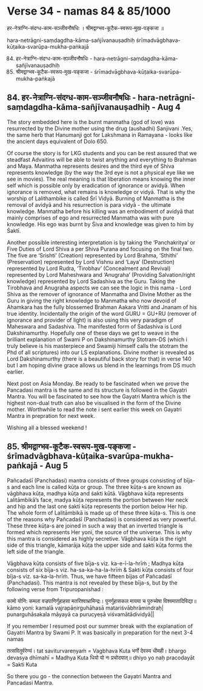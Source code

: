 # Verse 34 - namas 84 & 85/1000

हर-नेत्राग्नि-संदग्ध-काम-सञ्जीवनौषधिः ।
श्रीमद्वाग्भव-कूटैक-स्वरूप-मुख-पङ्कजा ॥

hara-netrāgni-saṃdagdha-kāma-sañjīvanauṣadhiḥ 
śrīmadvāgbhava-kūṭaika-svarūpa-mukha-paṅkajā

84. हर-नेत्राग्नि-संदग्ध-काम-सञ्जीवनौषधिः - hara-netrāgni-saṃdagdha-kāma-sañjīvanauṣadhiḥ
85. श्रीमद्वाग्भव-कूटैक-स्वरूप-मुख-पङ्कजा - śrīmadvāgbhava-kūṭaika-svarūpa-mukha-paṅkajā


## 84. हर-नेत्राग्नि-संदग्ध-काम-सञ्जीवनौषधिः - hara-netrāgni-saṃdagdha-kāma-sañjīvanauṣadhiḥ - Aug 4

The story embedded here is the burnt manmatha (god of love) was resurrected by the Divine mother using the drug (aushadhi) Sanjivani .Yes, the same herb that Hanumanji got for Lakshmana in Ramayana - looks like the ancient days equivalent of Dolo 650.  

Of course the story is for LKG students and you can be rest assured that  we steadfast Advaitins will be able to twist anything and everything to Brahman and Maya. Manmatha represents desires and the third eye of Shiva represents knowledge (by the way the 3rd eye is not a physical eye like we see in movies). The real meaning is that liberation means knowing the inner self which is possible only by eradication of ignorance or avidyā. When ignorance is removed, what remains is knowledge or vidyā. That is why the worship of Lalithambike is called Śrī Vidyā. Burning of Manmatha is the removal of avidyā and his resurrection is para vidyā - the ultimate knowledge. Manmatha before his killing was an embodiment of avidyā that mainly comprises of ego and resurrected Manmatha was with pure knowledge. His ego was burnt by Śiva and knowledge was given to him by Śaktī. 

Another possible interesting interpretation is by taking the ‘Panchakritya’ or Five Duties of Lord Shiva a per Shiva Purana and focusing on the final two. The five are  ‘Srishti’ (Creation) represented by Lord Brahma, ‘Sthithi’ (Preservation) represented by Lord Vishnu and ‘Laya’ (Destruction) represented by Lord Rudra, ‘Tirobhav’ (Concealment and Revival) represented by Lord Maheshwara  and ‘Anugraha’ (Providing Salvation/right knowledge) represented by Lord Sadashiva as the Guru. Taking the Tirobhava and Anugraha aspects we can see the logic in this nama - Lord Shiva as the remover of ignorance of Manmatha and Divine Mother as the Guru in giving the right knowledge to Manmatha who now devoid of Ahamkara has the fully blossemed Brahman Aakara Vritti and Jnanam of his true identity.  Incidentally the origin of the word GURU = GU+RU (remover of ignorance and provider of light) is also using this very paradigm of Maheswara and Sadashiva.  The manifested form of Sadashiva is Lord Dakshinamurthy.  Hopefully one of these days we get to weave in the brilliant explanation of Swami P on Dakshinamurthy Stotram-DS (which i truly believe is his masterpiece and Swamiji himself calls the stotram the Phd of all scriptures) into our LS explanations. Divine mother is revealed as Lord Dakshinamurthy (there is a beautiful back story for that) in verse 140 but I am hoping divine grace allows us blend in the learnings from DS much earlier.

Next post on Asia Monday.  Be ready to be fascinated when we prove the Pancadasi mantra is the same and its structure is followed in the Gayatri Mantra. You will be fascinated to see how the Gayatri Mantra which is the highest non-dual truth can also be visualised in the form of the Divine mother.  Worthwhile to read the note i sent earlier this week on Gayatri Mantra in prepration for next week. 

Wishing all a blessed weekend !



## 85. श्रीमद्वाग्भव-कूटैक-स्वरूप-मुख-पङ्कजा - śrīmadvāgbhava-kūṭaika-svarūpa-mukha-paṅkajā - Aug 5

Pañcadaśī (Panchadasi) mantra consists of three groups consisting of bīja-s and each line is called kūṭa or group. The three kūṭa-s are known as vāgbhava kūṭa,  madhya kūṭa and śakti kūtā. Vāgbhava kūṭa represents Lalitāmbikā’s face, madya kūṭa represents the portion between Her neck and hip and the last one śakti kūṭa represents the portion below Her hip. The whole form of Lalitāmbikā is made up of these three kūṭa-s. This is one of the reasons why Pañcadaśī (Panchadasi) is considered as very powerful. These three kūṭa-s are joined in such a way that an inverted triangle is formed which represents Her yoni, the source of the universe. This is why this mantra is considered as highly secretive. Vāgbhava kūṭa is the right side of this triangle, kāmarāja kūṭa the upper side and śakti kūṭa forms the left side of the triangle.

Vāgbhava kūṭa consists of five bīja-s viz. ka-e-ī-la-hrīṁ ; Madhya kūṭa consists of six bīja-s viz. ha-sa-ka-ha-la-hrīṁ & Sakti kūṭa consists of four bīja-s viz. sa-ka-la-hrīṁ. Thus, we have fifteen bījas of Pañcadaśī (Panchadasi). This mantra is not revealed by these bīja-s, but by the following verse from Tripuropanishad :

कामो योनि: कमला वज्रपाणिर्गुहाहसा मतरिश्वाभ्रामिन्द्रः। पुनर्गुहासकल मायया च पुरुच्येषा विश्वमातादिविद्या॥
kāmo yoni: kamalā vajrapāṇirguhāhasā matariśvābhrāmindraḥ| punarguhāsakala māyayā ca purucyeṣā viśvamātādividyā||

If you remember I resumed post our summer break with the explanation of Gayatri Mantra by Swami P.  It was basically in preparation for the next 3-4 namas 

तत्सवितुर्वरेण्यं।  tat saviturvareṇyaṁ = Vagbhava Kuta 
भर्गो देवस्य धीमही। bhargo devasya dhīmahī = Madhya Kuta
धियो यो नः प्रचोदयात्॥ dhiyo yo naḥ pracodayāt = Sakti Kuta 

So there you go - the connection between the Gayatri Mantra and Pancadasi Mantra. 

